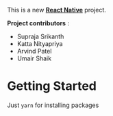 This is a new [**React Native**](https://reactnative.dev) project.

**Project contributors** :

- Supraja Srikanth
- Katta Nityapriya
- Arvind Patel
- Umair Shaik

# Getting Started

Just `yarn` for installing packages
